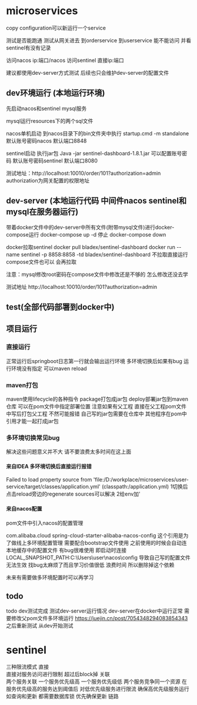 # microservices 


copy configuration可以新运行一个service

测试是否能跑通
测试从网关进去 到orderservice 到userservice
能不能访问 并看sentinel有没有记录

访问nacos ip:端口/nacos
访问sentinel 直接ip:端口


建议都使用dev-server方式测试
后续也只会维护dev-server的配置文件

## dev环境运行 (本地运行环境)
先启动nacos和sentinel mysql服务

mysql运行resources下的两个sql文件

nacos单机启动 
到nacos目录下的bin文件夹中执行
startup.cmd -m standalone
默认账号密码nacos 默认端口8848

sentinel启动 
执行jar包
Java -jar sentinel-dashboard-1.8.1.jar 可以配置账号密码
默认账号密码sentinel 默认端口8080

测试地址：http://localhost:10010/order/101?authorization=admin
authorization为网关配置的权限地址


## dev-server (本地运行代码 中间件nacos sentinel和mysql在服务器运行)
带着docker文件中的dev-server中所有文件(附带mysql文件)进行docker-compose运行
docker-compose up -d
停止 docker-compose down

docker拉取sentinel
docker pull bladex/sentinel-dashboard
docker run --name sentinel -p 8858:8858 -td bladex/sentinel-dashboard
不拉取直接运行compose文件也可以 会再拉取

注意：mysql修改root密码在compose文件中修改还是不够的 怎么修改还没去学

测试地址
http://localhost:10010/order/101?authorization=admin
## test(全部代码部署到docker中)




## 项目运行
### 直接运行
正常运行后springboot日志第一行就会输出运行环境
多环境切换后如果有bug 运行环境没有指定 可以maven reload

### maven打包
maven使用lifecycle的各种指令
package打包成jar包
deploy部署jar包到maven仓库
可以在pom文件中指定部署位置 注意如果有父工程 直接在父工程pom文件中写后打包父工程 不然可能报错
自己写的jar包需要在仓库中 其他程序在pom中引用才能一起打成jar包
### 多环境切换常见bug
解决这些问题意义并不大 请不要浪费太多时间在这上面

#### 来自IDEA 多环境切换后直接运行报错
Failed to load property source from 'file:/D:/workplace/microservices/user-service/target/classes/application.yml' (classpath:/application.yml)
1切换后点击reload旁边的regenerate sources可以解决
2给env加'
#### 来自nacos配置
pom文件中引入nacos的配置管理
<!--nacos的配置管理依赖-->
<dependency>
<groupId>com.alibaba.cloud</groupId>
<artifactId>spring-cloud-starter-alibaba-nacos-config</artifactId>
</dependency>
这个引用是为了做线上多环境配置管理
需要配合bootstrap文件使用
之前使用的时候会自动连本地缓存中的配置文件 有bug很难使用
即启动时连接LOCAL_SNAPSHOT_PATH:C:\Users\user\nacos\config
导致自己写的配置文件无法生效 找bug太麻烦了而且学习价值很低 浪费时间
所以删除掉这个依赖

未来有需要做多环境配置时可以再学习

## todo
todo dev测试完成 测试dev-server运行情况
dev-server在docker中运行正常 需要修改父pom文件多环境运行
https://juejin.cn/post/7054348294083854343
之后重新测试 从dev开始测试

# sentinel
三种限流模式
直接  
直接对服务访问进行限制 超过后block掉
关联  
两个服务关联 一个服务优先级高 一个服务优先级低 
两个服务竞争同一个资源 在服务优先级高的服务达到阈值后
对低优先级服务进行限流 确保高优先级服务运行
如查询和更新 都需要数据库锁 优先确保更新
链路
